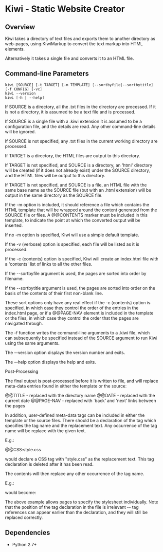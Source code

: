 # Kiwi - Static Website Creator

## Overview

Kiwi takes a directory of text files and exports them to another directory as
web-pages, using KiwiMarkup to convert the text markup into HTML elements.

Alternatively it takes a single file and converts it to an HTML file.

## Command-line Parameters

    kiwi [SOURCE] [-t TARGET] [-m TEMPLATE] [--sortbyfile|--sortbytitle] [-f CONFIG] [-vc]
    kiwi --version
    kiwi [-h | --help]

If SOURCE is a directory, all the .txt files in the directory are processed.
If it is not a directory, it is assumed to be a text file and is processed.

If SOURCE is a single file with a .kiwi extension it is assumed to be a
configuration file, and the details are read. Any other command-line details
will be ignored.

If SOURCE is not specified, any .txt files in the current working directory
are processed.

If TARGET is a directory, the HTML files are output to this directory.

If TARGET is not specified, and SOURCE is a directory, an 'html' directory
will be created (if it does not already exist) under the SOURCE directory,
and the HTML files will be output to this directory.

If TARGET is not specified, and SOURCE is a file, an HTML file with the same
base name as the SOURCE file (but with an .html extension) will be output in
the same directory as the SOURCE file.

If the -m option is included, it should reference a file which contains the
HTML template that will be wrapped around the content generated from the 
SOURCE file or files. A @@CONTENTS marker must be included in this template,
to indicate the point at which the converted output will be inserted.

If no -m option is specified, Kiwi will use a simple default template.

If the -v (verbose) option is specified, each file will be listed as it is
processed.

If the -c (contents) option is specified, Kiwi will create an index.html
file with a 'contents' list of links to all the other files.

If the --sortbyfile argument is used, the pages are sorted into order by
filename.

If the --sortbytitle argument is used, the pages are sorted into order
on the basis of the contents of their first non-blank line.

These sort options only have any real effect if the -c (contents) option
is specified, in which case they control the order of the entries in the
index.html page, or if a @@PAGE-NAV element is included in the template
or the files, in which case they control the order that the pages are
navigated through.

The -f function writes the command-line arguments to a <CONFIG>.kiwi file,
which can subsequently be specified instead of the SOURCE argument to run
Kiwi using the same arguments.

The --version option displays the version number and exits.

The --help option displays the help and exits.

Post-Processing

The final output is post-processed before it is written to file, and will
replace meta-data entries found in either the template or the source:

@@TITLE - replaced with the directory name
@@DATE  - replaced with the current date
@@PAGE-NAV - replaced with 'back' and 'next' links between the pages

In addition, user-defined meta-data tags can be included in either the
template or the source files. There should be a declaration of the tag
which specifies the tag name and the replacement text. Any occurrence of
the tag name will be replace with the given text.

E.g.:

@@CSS:style.css

would declare a CSS tag with "style.css" as the replacement text. This tag
declaration is deleted after it has been read.

The contents will then replace any other occurrence of the tag name.

E.g.:

<link rel=stylesheet href="@@CSS">

would become:

<link rel=stylesheet href="style.css">

The above example allows pages to specify the stylesheet individually. Note
that the position of the tag declaration in the file is irrelevant -- tag
references can appear earlier than the declaration, and they will still be
replaced correctly.

## Dependencies

* Python 2.7+

